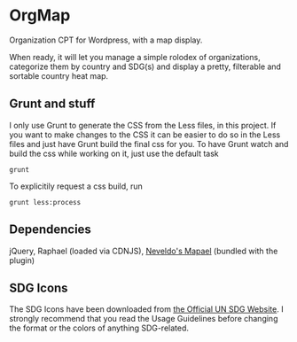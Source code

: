 # OrgMap
Organization CPT for Wordpress, with a map display.

When ready, it will let you manage a simple rolodex of organizations, categorize them by country and SDG(s) and display a pretty, filterable and sortable country heat map.

## Grunt and stuff
I only use Grunt to generate the CSS from the Less files, in this project. If you want to make changes to the CSS it can be easier to do so in the Less files and just have Grunt build the final css for you.
To have Grunt watch and build the css while working on it, just use the default task
```
grunt
```
  
To explicitily request a css build, run 
```  
grunt less:process
```

## Dependencies
jQuery, Raphael (loaded via CDNJS), [Neveldo's Mapael](https://github.com/neveldo/jQuery-Mapael) (bundled with the plugin)

## SDG Icons
The SDG Icons have been downloaded from [the Official UN SDG Website](http://www.un.org/sustainabledevelopment/sustainable-development-goals/). I strongly recommend that you read the Usage Guidelines before changing the format or the colors of anything SDG-related. 

